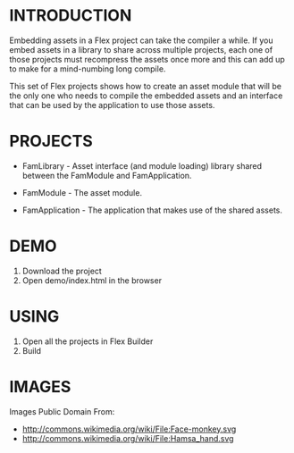 # INTRODUCTION
Embedding assets in a Flex project can take the compiler a while.  If
you embed assets in a library to share across multiple projects, each
one of those projects must recompress the assets once more and this
can add up to make for a mind-numbing long compile.

This set of Flex projects shows how to create an asset module that
will be the only one who needs to compile the embedded assets and an
interface that can be used by the application to use those assets.

# PROJECTS
* FamLibrary - Asset interface (and module loading) library shared
between the FamModule and FamApplication.

* FamModule - The asset module.

* FamApplication - The application that makes use of the shared assets.

# DEMO
1. Download the project
2. Open demo/index.html in the browser

# USING
1. Open all the projects in Flex Builder
2. Build

# IMAGES
Images Public Domain From:

* <http://commons.wikimedia.org/wiki/File:Face-monkey.svg>
* <http://commons.wikimedia.org/wiki/File:Hamsa_hand.svg>
